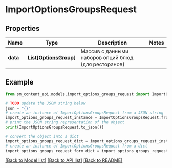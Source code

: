 # ImportOptionsGroupsRequest


## Properties

Name | Type | Description | Notes
------------ | ------------- | ------------- | -------------
**data** | [**List[OptionsGroup]**](OptionsGroup.md) | Массив с данными наборов опций блюд (для ресторанов) | 

## Example

```python
from sm_content_api.models.import_options_groups_request import ImportOptionsGroupsRequest

# TODO update the JSON string below
json = "{}"
# create an instance of ImportOptionsGroupsRequest from a JSON string
import_options_groups_request_instance = ImportOptionsGroupsRequest.from_json(json)
# print the JSON string representation of the object
print(ImportOptionsGroupsRequest.to_json())

# convert the object into a dict
import_options_groups_request_dict = import_options_groups_request_instance.to_dict()
# create an instance of ImportOptionsGroupsRequest from a dict
import_options_groups_request_form_dict = import_options_groups_request.from_dict(import_options_groups_request_dict)
```
[[Back to Model list]](../README.md#documentation-for-models) [[Back to API list]](../README.md#documentation-for-api-endpoints) [[Back to README]](../README.md)


